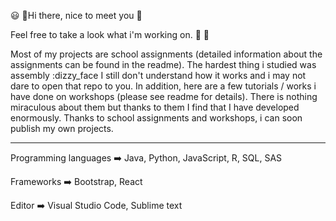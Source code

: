 :smiley: :speech_balloon:Hi there, nice to meet you 👋

<!--
**SatuKa/SatuKa** is a ✨ _special_ ✨ repository because its `README.md` (this file) appears on your GitHub profile.

Here are some ideas to get you started:

- 🔭 I’m currently working on ...
- 🌱 I’m currently learning to code 
- 👯 I’m looking to collaborate on ...
- 🤔 I’m looking for help with ...
- 💬 Ask me about household consumption and saving. I could talk for hours about the consumer studies. 
- 📫 How to reach me: ...
- 😄 Pronouns: ...
- ⚡ Fun fact: 
-->

Feel free to take a look what i'm working on. :open_file_folder: :eyes:

Most of my projects are school assignments 
(detailed information about the assignments can be found in the readme). The hardest thing i studied was assembly :dizzy_face 
I still don't understand how it works and i may not dare to open that repo to you.
In addition, here are a few tutorials / works i have done on workshops (please see readme for details). There is nothing miraculous about them 
but thanks to them I find that I have developed enormously. 
Thanks to school assignments and workshops, i can soon publish my own projects. 

___
Programming languages :arrow_right: Java, Python, JavaScript, R, SQL, SAS

Frameworks :arrow_right: Bootstrap, React

Editor :arrow_right: Visual Studio Code, Sublime text



